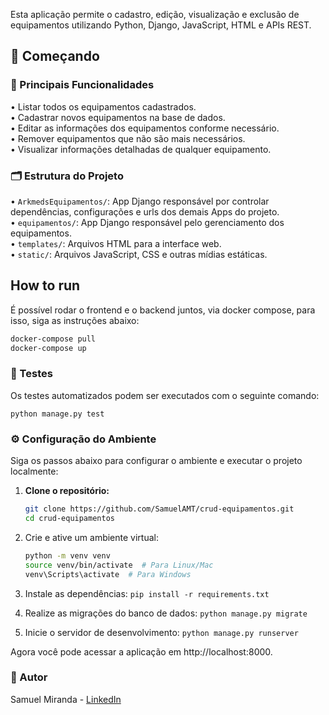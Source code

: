 Esta aplicação permite o cadastro, edição, visualização e exclusão de equipamentos utilizando Python, Django, JavaScript, HTML e APIs REST.

## 🚀 Começando

### 🌟 Principais Funcionalidades</br>
• Listar todos os equipamentos cadastrados.</br>
• Cadastrar novos equipamentos na base de dados.</br>
• Editar as informações dos equipamentos conforme necessário.</br>
• Remover equipamentos que não são mais necessários.</br>
• Visualizar informações detalhadas de qualquer equipamento.</br>

### 🗂️ Estrutura do Projeto</br>
• `ArkmedsEquipamentos/`: App Django responsável por controlar dependências, configurações e urls dos demais Apps do projeto.</br>
• `equipamentos/`: App Django responsável pelo gerenciamento dos equipamentos.</br>
• `templates/`: Arquivos HTML para a interface web.</br>
• `static/`: Arquivos JavaScript, CSS e outras mídias estáticas.</br>

## How to run
  É possível rodar o frontend e o backend juntos, via docker compose, para isso, siga as instruções abaixo:
  ```bash
  docker-compose pull
  docker-compose up
  ```

### 🧪 Testes</br>
Os testes automatizados podem ser executados com o seguinte comando:

```python manage.py test```

### ⚙️ Configuração do Ambiente

Siga os passos abaixo para configurar o ambiente e executar o projeto localmente:

1. **Clone o repositório:**
   ```bash
   git clone https://github.com/SamuelAMT/crud-equipamentos.git
   cd crud-equipamentos

2. Crie e ative um ambiente virtual:
    ```bash
    python -m venv venv
    source venv/bin/activate  # Para Linux/Mac
    venv\Scripts\activate  # Para Windows
    ```

3. Instale as dependências:
```pip install -r requirements.txt```

4. Realize as migrações do banco de dados:
```python manage.py migrate```

5. Inicie o servidor de desenvolvimento:
```python manage.py runserver```

Agora você pode acessar a aplicação em http://localhost:8000.

### 👤 Autor</br>
Samuel Miranda - [LinkedIn](https://www.linkedin.com/in/samuel-miranda-software-py/)
